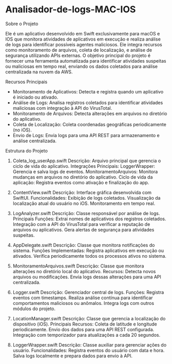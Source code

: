 # Analisador-de-logs-MAC-IOS

Sobre o Projeto

Ele é um aplicativo desenvolvido em Swift exclusivamente para macOS e IOS que monitora atividades de aplicativos em execução e realiza análise de logs para identificar possíveis agentes maliciosos. Ele integra recursos como monitoramento de arquivos, coleta de localização, e análise de segurança utilizando APIs externas.
O objetivo principal do projeto é fornecer uma ferramenta automatizada para identificar atividades suspeitas ou maliciosas em tempo real, enviando os dados coletados para análise centralizada na nuvem da AWS.

Recursos Principais

- Monitoramento de Aplicativos: Detecta e registra quando um aplicativo é iniciado ou ativado.
- Análise de Logs: Analisa registros coletados para identificar atividades maliciosas com integração à API do VirusTotal.
- Monitoramento de Arquivos: Detecta alterações em arquivos no diretório do aplicativo.
- Coleta de Localização: Coleta coordenadas geográficas periodicamente (no iOS).
- Envio de Logs: Envia logs para uma API REST para armazenamento e análise centralizada.


Estrutura do Projeto

1. Coleta_log_userApp.swift
Descrição: Arquivo principal que gerencia o ciclo de vida do aplicativo.
Integrações Principais:
LoggerWrapper: Gerencia e salva logs de eventos.
MonitoramentoArquivos: Monitora mudanças em arquivos no diretório do aplicativo.
Ciclo de vida da aplicação: Registra eventos como ativação e finalização do app.

2. ContentView.swift
Descrição: Interface gráfica desenvolvida com SwiftUI.
Funcionalidades:
Exibição de logs coletados.
Visualização da localização atual do usuário no iOS.
Monitoramento em tempo real.

3. LogAnalyzer.swift
Descrição: Classe responsável por análise de logs.
Principais Funções:
Extrai nomes de aplicativos dos registros coletados.
Integração com a API do VirusTotal para verificar a reputação de arquivos ou aplicativos.
Gera alertas de segurança para atividades suspeitas.

4. AppDelegate.swift
Descrição: Classe que monitora notificações do sistema.
Funções Implementadas:
Registra aplicativos em execução ou ativados.
Verifica periodicamente todos os processos ativos no sistema.

5. MonitoramentoArquivos.swift
Descrição: Classe que monitora alterações no diretório local do aplicativo.
Recursos:
Detecta novos arquivos ou modificações.
Envia logs dessas alterações para uma API centralizada.

6. Logger.swift
Descrição: Gerenciador central de logs.
Funções:
Registra eventos com timestamps.
Realiza análise contínua para identificar comportamentos maliciosos ou anômalos.
Integra logs com outros módulos do projeto.

7. LocationManager.swift
Descrição: Classe que gerencia a localização do dispositivo (iOS).
Principais Recursos:
Coleta de latitude e longitude periodicamente.
Envio dos dados para uma API REST configurada.
Integração com temporizador para atualizações a cada 20 segundos.

8. LoggerWrapper.swift
Descrição: Classe auxiliar para gerenciar ações do usuário.
Funcionalidades:
Registra eventos do usuário com data e hora.
Salva logs localmente e prepara dados para envio à API.
